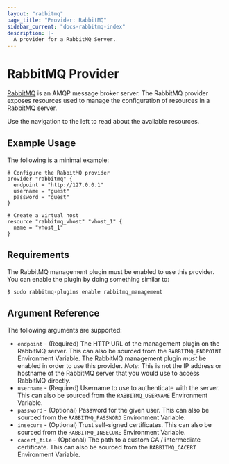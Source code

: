 ```yaml
---
layout: "rabbitmq"
page_title: "Provider: RabbitMQ"
sidebar_current: "docs-rabbitmq-index"
description: |-
  A provider for a RabbitMQ Server.
---
```


# RabbitMQ Provider

[RabbitMQ](http://www.rabbitmq.com) is an AMQP message broker server. The
RabbitMQ provider exposes resources used to manage the configuration of
resources in a RabbitMQ server.

Use the navigation to the left to read about the available resources.

## Example Usage

The following is a minimal example:

```hcl
# Configure the RabbitMQ provider
provider "rabbitmq" {
  endpoint = "http://127.0.0.1"
  username = "guest"
  password = "guest"
}

# Create a virtual host
resource "rabbitmq_vhost" "vhost_1" {
  name = "vhost_1"
}
```

## Requirements

The RabbitMQ management plugin must be enabled to use this provider. You can
enable the plugin by doing something similar to:

```
$ sudo rabbitmq-plugins enable rabbitmq_management
```

## Argument Reference

The following arguments are supported:

* `endpoint` - (Required) The HTTP URL of the management plugin on the
  RabbitMQ server. This can also be sourced from the `RABBITMQ_ENDPOINT`
  Environment Variable. The RabbitMQ management plugin *must* be enabled in order
  to use this provider. _Note_: This is not the IP address or hostname of the
  RabbitMQ server that you would use to access RabbitMQ directly.
* `username` - (Required) Username to use to authenticate with the server.
  This can also be sourced from the `RABBITMQ_USERNAME` Environment Variable.
* `password` - (Optional) Password for the given user. This can also be sourced
  from the `RABBITMQ_PASSWORD` Environment Variable.
* `insecure` - (Optional) Trust self-signed certificates. This can also be sourced
  from the `RABBITMQ_INSECURE` Environment Variable.
* `cacert_file` - (Optional) The path to a custom CA / intermediate certificate.
  This can also be sourced from the `RABBITMQ_CACERT` Environment Variable.
